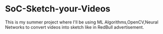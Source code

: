 # SoC-Sketch-your-Videos
This is my summer project where I'll be using ML Algorithms,OpenCV,Neural Networks to convert videos into sketch like in RedBull advertisement.
